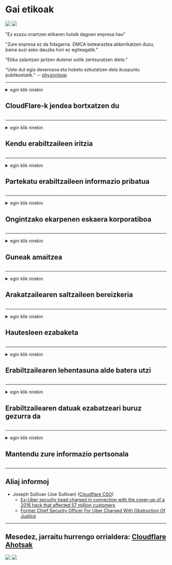 # Gai etikoak

![](https://codeberg.org/crimeflare/cloudflare-tor/media/branch/master/image/itsreallythatbad.jpg)
![](https://codeberg.org/crimeflare/cloudflare-tor/media/branch/master/image/telegram/c81238387627b4bfd3dcd60f56d41626.jpg)

"Ez ezazu onartzen etikaren hutsik dagoen enpresa hau"

"Zure enpresa ez da fidagarria. DMCA betearaztea aldarrikatzen duzu, baina auzi asko dauzka hori ez egiteagatik."

"Etika zalantzan jartzen dutenei soilik zentsuratzen diete."

"Uste dut egia deserosoa eta hobeto ezkutatzen dela ikuspuntu publikoetatik."  -- [phyzonloop](https://twitter.com/phyzonloop)


---


<details>
<summary>egin klik nirekin

## CloudFlare-k jendea bortxatzen du
</summary>


Cloudflare-k spam mezu elektronikoak bidaltzen ditu Cloudflare ez diren erabiltzaileei.

- Aukeratu duten harpidedunei mezu elektronikoak soilik bidali
- Erabiltzaileak "gelditu" esaten duenean, utzi posta elektronikoa bidaltzeari

Sinplea da. Baina Cloudflarek ez du axola.
Cloudflarek esan du bere zerbitzua erabiliz iruzur edo erasotzaile guztiak geldiaraz ditzaketela.
Nola gelditu dezakegu Cloudflare Cloudflare aktibatu gabe?


| 🖼 | 🖼 |
| --- | --- |
| ![](https://codeberg.org/crimeflare/cloudflare-tor/media/branch/master/image/cfspam01.jpg) | ![](https://codeberg.org/crimeflare/cloudflare-tor/media/branch/master/image/cfspam03.jpg) |
| ![](https://codeberg.org/crimeflare/cloudflare-tor/media/branch/master/image/cfspam02.jpg) | ![](https://codeberg.org/crimeflare/cloudflare-tor/media/branch/master/image/cfspambrittany.jpg)<br>![](https://codeberg.org/crimeflare/cloudflare-tor/media/branch/master/image/cfspamtwtr.jpg) |

</details>

---

<details>
<summary>egin klik nirekin

## Kendu erabiltzaileen iritzia
</summary>


Cloudflare zentsoreen kritika negatiboak.
Cloudflareren aurkako testua Twitter-en argitaratzen baduzu, Cloudflare-ko langilearen erantzuna lortzeko aukera duzu "Ez, ez da" mezuarekin.
Iritzi negatiboen edozein iruzkinetan argitaratzen baduzu, zentsuratzen saiatuko dira.


| 🖼 | 🖼 |
| --- | --- |
| ![](https://codeberg.org/crimeflare/cloudflare-tor/media/branch/master/image/cfcenrev_01.jpg)<br>![](https://codeberg.org/crimeflare/cloudflare-tor/media/branch/master/image/cfcenrev_02.jpg) | ![](https://codeberg.org/crimeflare/cloudflare-tor/media/branch/master/image/cfcenrev_03.jpg) |

</details>

---

<details>
<summary>egin klik nirekin

## Partekatu erabiltzaileen informazio pribatua
</summary>


Cloudflarek jazarpen arazo larriak ditu.
Cloudflare-k ostalatutako guneekin kexatzen direnen informazio pertsonala partekatzen du.
Batzuetan zure egiazko NANa eskatzen dizute.
Jazarpena, erasoa, hiltzea edo hiltzea nahi ez baduzu, hobe Cloudflared webguneetatik aldendu.


| 🖼 | 🖼 |
| --- | --- |
| ![](https://codeberg.org/crimeflare/cloudflare-tor/media/branch/master/image/cfdox_what.jpg) | ![](https://codeberg.org/crimeflare/cloudflare-tor/media/branch/master/image/cfdox_swat.jpg) |
| ![](https://codeberg.org/crimeflare/cloudflare-tor/media/branch/master/image/cfdox_kill.jpg) | ![](https://codeberg.org/crimeflare/cloudflare-tor/media/branch/master/image/cfdox_threat.jpg) |
| ![](https://codeberg.org/crimeflare/cloudflare-tor/media/branch/master/image/cfdox_dox.jpg) | ![](https://codeberg.org/crimeflare/cloudflare-tor/media/branch/master/image/cfdox_ex1.jpg)<br>![](https://codeberg.org/crimeflare/cloudflare-tor/media/branch/master/image/cfdox_ex2.jpg) |

</details>

---

<details>
<summary>egin klik nirekin

## Ongintzako ekarpenen eskaera korporatiboa
</summary>


CloudFlare erakundeak ongintzazko ekarpenak eskatzen ditu.
Nahiko zoragarria da amerikar korporazio batek kausa onak eskatzea arrazoi onak dituzten irabazi asmorik gabeko erakundeekin batera.
Jendea blokeatzea gustatzen bazaizu edo beste batzuen denbora alferrik galtzen baduzu, agian pizzak batzuk eska ditzakezu Cloudflareko langileei.


![](https://codeberg.org/crimeflare/cloudflare-tor/media/branch/master/image/cfdonate.jpg)

</details>

---

<details>
<summary>egin klik nirekin

## Guneak amaitzea
</summary>


Zer egingo duzu zure gunea bat-batean jaisten bada?
Badira txostenak Cloudflare erabiltzailearen konfigurazioa edo zerbitzua geldiarazten ari dela inolako abisurik gabe ezabatzen ari direla.
Hornitzaile hobea aurkitzea gomendatzen dizugu.

![](https://codeberg.org/crimeflare/cloudflare-tor/media/branch/master/image/cftmnt.jpg)

</details>

---

<details>
<summary>egin klik nirekin

## Arakatzailearen saltzaileen bereizkeria
</summary>


CloudFlare-k lehentasunezko tratamendua ematen die Firefox erabiltzen dutenei Tor-arakatzaile ez diren erabiltzaileei Tor-en aurkako tratamendu etsaia ematen dieten bitartean.
Doakoak ez diren Javascript exekutatzearen zuzenek ez duten erabiltzaileek ere tratamendu etsaiak jasotzen dituzte.
Sarbide desberdintasuna sareko neutraltasun gehiegikeria eta botere gehiegikeria da.

![](https://codeberg.org/crimeflare/cloudflare-tor/media/branch/master/image/browdifftbcx.gif)

- Ezkerrean: Tor arakatzailea, eskuinean: Chrome. IP helbide bera.

![](https://codeberg.org/crimeflare/cloudflare-tor/media/branch/master/image/browserdiff.jpg)

- Ezker: Tor Arakatzailea Javascript desgaituta, Cookie gaituta
- Eskuinean: Chrome Javascript gaituta, Cookie desgaituta

![](https://codeberg.org/crimeflare/cloudflare-tor/media/branch/master/image/cfsiryoublocked.jpg)

- QuteBrowser (arakatzaile txikia) Tor gabe (Clearnet IP)

| ***Arakatzailea*** | ***Sarbide tratamendua*** |
| --- | --- |
| Tor Browser (Javascript gaituta dago) | sarbidea baimenduta dago |
| Firefox (Javascript gaituta dago) | sarbidea degradatua |
| Chromium (Javascript gaituta dago) | sarbidea degradatua |
| Chromium or Firefox (Javascript desgaituta dago) | sarrera debekatua |
| Chromium or Firefox (Cookie desgaituta dago) | sarrera debekatua |
| QuteBrowser | sarrera debekatua |
| lynx | sarrera debekatua |
| w3m | sarrera debekatua |
| wget | sarrera debekatua |


Zergatik ez duzu audio botoia erabiltzen erronka erraza konpontzeko?

Bai, audio botoia dago, baina beti ez du Tor funtzionatzen.
Mezu hau klik egiten duzunean jasoko duzu:

```
Saiatu berriro geroago
Baliteke zure ordenagailuak edo sareak kontsulta automatikoak bidaltzen dituela.
Gure erabiltzaileak babesteko, ezin dugu zure eskaera oraintxe prozesatu.
Xehetasun gehiago nahi izanez gero, bisitatu gure laguntza orria
```

</details>

---

<details>
<summary>egin klik nirekin

## Hautesleen ezabaketa
</summary>


AEBetako estatuetako hautesleek, azken finean, egoitzako estatu idazkariaren webgunearen bidez bozkatzeko erregistratzen dira.
Errepublikanoek kontrolatutako estatuko idazkariak hautesleen ezabapenean parte hartzen dute estatu idazkariaren web orria Cloudflare bidez proiektatuz.
Cloud erabiltzaileek Tor erabiltzaileen tratamendu etsaiak, MITM posizioak zaintza puntu globalizatua eta, oro har, duen zeregin kaltegarriak hautesle potentzialek erregistratzeari uzten diote.
Liberalek bereziki, pribatutasuna besarkatzen dute.
Boto-emaileen erregistro-formularioek hautesleen mailegu politikoari, helbide fisiko pertsonalari, gizarte segurantzako zenbakia eta jaiotze datari buruzko informazio sentikorra biltzen dute.
Estatu gehienek informazio horren azpimultzoa jendaurrean jartzen dute, baina Cloudflare-k informazio hori guztia norbaitek botoa erregistratzen duenean ikusten du.

Kontuan izan paperak erregistratzeak ez duela Cloudflare saihesten, izan ere, datuen sarbideko langileen idazkari nagusiak Cloudflare webgunea baliatuko du datuak sartzeko.

| 🖼 | 🖼 |
| --- | --- |
| ![](https://codeberg.org/crimeflare/cloudflare-tor/media/branch/master/image/cfvotm_01.jpg) | ![](https://codeberg.org/crimeflare/cloudflare-tor/media/branch/master/image/cfvotm_02.jpg) |

- Change.org webgune ospetsua da botoak bildu eta neurriak hartzeko.
“Nonahi ari da jendea kanpainak egiten, aldekoak mobilizatzen eta erabaki arduradunekin lan egiten irtenbideak bultzatzeko.”
Zoritxarrez, jende askok ezin du inolaz ere ikusi change.org Cloudflare-ren iragazki oldarkorra dela eta.
Eskaera sinatzen ari dira blokeatuta, eta, beraz, prozesu demokratiko batetik baztertzen dituzte.
OpenPetition esaterako hodeirik gabeko beste plataforma batzuk erabiltzeak arazoa konpontzen laguntzen du.

| 🖼 | 🖼 |
| --- | --- |
| ![](https://codeberg.org/crimeflare/cloudflare-tor/media/branch/master/image/changeorgasn.jpg) | ![](https://codeberg.org/crimeflare/cloudflare-tor/media/branch/master/image/changeorgtor.jpg) |

- Cloudflare-ren "Athenian Project" enpresak doako enpresentzako babesa eskaintzen die estatuko eta tokiko hauteskundeetako webguneei.
"Hautesleek informazioa eta hautesleen erregistroa sar dezakete" esan dute, baina hori gezurra da jende askok ezin du inolaz ere arakatu gunea.

</details>

---

<details>
<summary>egin klik nirekin

## Erabiltzailearen lehentasuna alde batera utzi
</summary>


Zerbait desaktibatzen baduzu, horren inguruko mezu elektronikorik ez jasotzea espero duzu.
Cloudflare-k erabiltzailearen lehentasuna baztertu eta datuak hirugarrenen korporazioekin partekatu bezeroaren baimenik gabe.
Doako plana erabiltzen ari bazara, batzuetan mezu elektronikoa bidaltzen dizute hileroko harpidetza erosteko.

![](https://codeberg.org/crimeflare/cloudflare-tor/media/branch/master/image/cfviopl_tp.jpg)

</details>

---

<details>
<summary>egin klik nirekin

## Erabiltzailearen datuak ezabatzeari buruz gezurra da
</summary>


Cloudflare bezeroaren blog ohiaren arabera, Cloudflare kontuak ezabatzeari buruz ari da.
Gaur egun, enpresa askok zure datuak gordetzen dituzte kontua itxi edo kendu ondoren.
Enpresa on gehienek aipatzen dute pribatutasun politikan.
Lainoa? Ez.

```
2019-08-05 CloudFlare-k nire kontua kendu zidatela berretsi zidan.
2019-10-02 CloudFlare-ren mezu elektronikoa jaso dut "bezero naizelako"
```

Cloudflare-k ez zuen "kendu" hitza ezagutzen.
Benetan kentzen bada, zergatik jaso du bezero ohiak mezu elektroniko bat?
Gainera, Cloudflare-ren pribatutasun politikak ez duela aipatzen aipatu du.

```
Pribatutasun politika berriak ez du inolako aipamenik egiten urte bateko datuak gordetzeaz.
```

![](https://codeberg.org/crimeflare/cloudflare-tor/media/branch/master/image/cfviopl_notdel.jpg)

Nola fidatu dezakezu Cloudflare haien pribatutasun politika Gezurrezkoa bada?

</details>

---

<details>
<summary>egin klik nirekin

## Mantendu zure informazio pertsonala
</summary>


Cloudflare kontua ezabatzea maila gogorra da.

```
Bidali laguntza-txartela "Kontua" kategoria erabiliz,
eta eskatu kontua ezabatzea mezuen gorputzean.
Ezabatu aurretik eskatu behar duzu ez dagoela domeinurik edo kreditu txartelik atxikita.
```

Baieztapen elektroniko hau jasoko duzu.

![](https://codeberg.org/crimeflare/cloudflare-tor/media/branch/master/image/cf_deleteandkeep.jpg)

"Ezabatzeko eskaera prozesatzen hasi gara" baina "Zure informazio pertsonala gordetzen jarraituko dugu".

Hau "konfiantza" al dezakezu?

</details>

---

## Aliaj informoj

- Joseph Sullivan (Joe Sullivan) ([Cloudflare CSO](https://twitter.com/eastdakota/status/1296522269313785862))
  - [Ex-Uber security head charged in connection with the cover-up of a 2016 hack that affected 57 million customers](https://www.businessinsider.com/uber-data-hack-security-head-joe-sullivan-charged-cover-up-2020-8)
  - [Former Chief Security Officer For Uber Charged With Obstruction Of Justice](https://www.justice.gov/usao-ndca/pr/former-chief-security-officer-uber-charged-obstruction-justice)


---

## Mesedez, jarraitu hurrengo orrialdera:   [Cloudflare Ahotsak](../PEOPLE.md)

![](https://codeberg.org/crimeflare/cloudflare-tor/media/branch/master/image/freemoldybread.jpg)
![](https://codeberg.org/crimeflare/cloudflare-tor/media/branch/master/image/cfisnotanoption.jpg)
